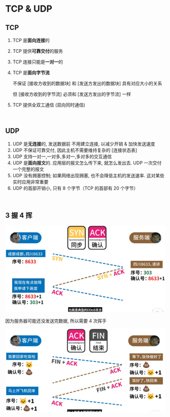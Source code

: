 # TCP & UDP

## TCP

1. TCP 是**面向连接**的

2. TCP 提供**可靠交付**的服务

3. TCP 连接只能是**一对一**的

4. TCP 是**面向字节流**

    不保证 [接收方收到的数据块] 和 [发送方发出的数据块] 具有对应大小的关系

    但 [接收方收到的字节流] 必须和 [发送方发出的字节流] 一样

5. TCP 提供全双工通信 (双向同时通信)

<br>

## UDP

1. UDP 是**无连接**的, 发送数据前 不用建立连接, 以减少开销 & 加快发送速度
2. UDP 不保证可靠交付, 因此主机不需要维持复杂的 [连接状态表]
3. UDP 支持一对一,一对多,多对一,多对多的交互通信
4. UDP 是**面向报文**的. 应用层的报文怎么传下来, 就怎么发出去. UDP 一次交付一个完整的报文
5. UDP 没有拥塞控制; 如果网络出现拥塞, 也不会降低主机的发送速率. 这对某些实时应用非常重要
6. UDP 的首部开销小, 只有 8 个字节（TCP 的首部有 20 个字节）

<br>

## 3 握 4 挥

<img src="picture/image-20220302194649739.png" alt="image-20220302194649739" style="zoom:50%;" />

因为服务器可能还没发送完数据, 所以需要 4 次挥手

<img src="picture/image-20220302194518727.png" alt="image-20220302194518727" style="zoom:50%;" />

<br>
